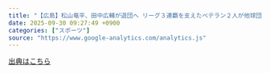```yaml
---
title: "【広島】松山竜平、田中広輔が退団へ リーグ３連覇を支えたベテラン２人が他球団で現役続行を目指す（スポーツ報知） - Yahoo!ニュース"
date: 2025-09-30 09:27:49 +0900
categories: ["スポーツ"]
source: "https://www.google-analytics.com/analytics.js"
---
```


[出典はこちら](https://www.google-analytics.com/analytics.js)
